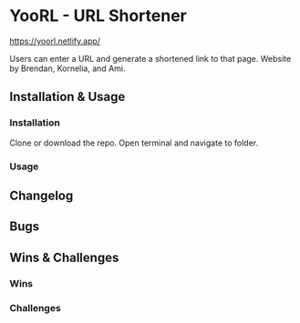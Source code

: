 # YooRL - URL Shortener
https://yoorl.netlify.app/

Users can enter a URL and generate a shortened link to that page. Website by Brendan, Kornelia, and Ami.


## Installation & Usage

### Installation
Clone or download the repo.
Open terminal and navigate to folder.

### Usage


## Changelog


## Bugs


## Wins & Challenges
### Wins

### Challenges
